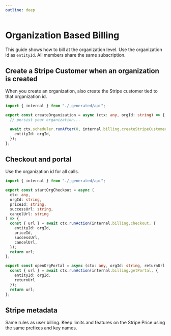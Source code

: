 ```yaml
---
outline: deep
---
```


# Organization Based Billing

This guide shows how to bill at the organization level. Use the organization id
as `entityId`. All members share the same subscription.

## Create a Stripe Customer when an organization is created

When you create an organization, also create the Stripe customer tied to that
organization id.

```ts
import { internal } from "./_generated/api";

export const createOrganization = async (ctx: any, orgId: string) => {
  // persist your organization...

  await ctx.scheduler.runAfter(0, internal.billing.createStripeCustomer, {
    entityId: orgId,
  });
};
```

## Checkout and portal

Use the organization id for all calls.

```ts
import { internal } from "./_generated/api";

export const startOrgCheckout = async (
  ctx: any,
  orgId: string,
  priceId: string,
  successUrl: string,
  cancelUrl: string
) => {
  const { url } = await ctx.runAction(internal.billing.checkout, {
    entityId: orgId,
    priceId,
    successUrl,
    cancelUrl,
  });
  return url;
};

export const openOrgPortal = async (ctx: any, orgId: string, returnUrl: string) => {
  const { url } = await ctx.runAction(internal.billing.getPortal, {
    entityId: orgId,
    returnUrl
  });
  return url;
};
```

## Stripe metadata

Same rules as user billing. Keep limits and features on the Stripe Price using
the same prefixes and key names.

